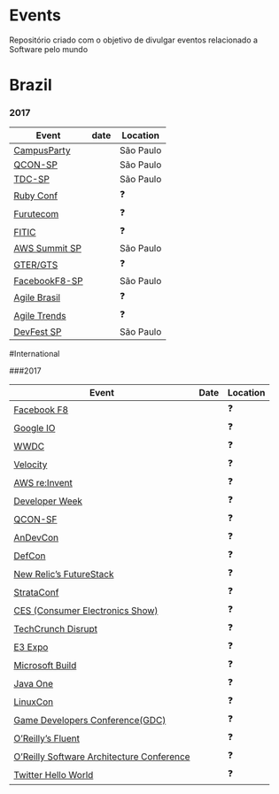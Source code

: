 # Events

Repositório criado com o objetivo de divulgar eventos relacionado a Software pelo mundo

# Brazil

### 2017
Event | date | Location
---- | ----| ----|
[CampusParty](http://brasil.campus-party.org/)||São Paulo|
[QCON-SP](http://qconsp.com/)||São Paulo|
[TDC-SP](http://www.thedevelopersconference.com.br/)||São Paulo|
[Ruby Conf](www.rubyconf.com.br/)||:question:
[Furutecom](http://futurecom.com.br)||:question:
[FITIC](http://fitic.com.br/)||:question:
[AWS Summit SP](https://aws.amazon.com/pt/summits/sao-paulo/)||São Paulo|
[GTER/GTS](http://gtergts.nic.br/)||:question:
[FacebookF8-SP](https://www.fbf8.com/)||São Paulo|:question:
[Agile Brasil](https://www.agilebrazil.com)||:question:
[Agile Trends](https://agiletrendsbr.com/)||:question:
[DevFest SP](https://devfest.com.br/)||São Paulo|

#International

###2017

Event | Date | Location
---- | ----| ----|
[Facebook F8](https://www.fbf8.com/)||:question:
[Google IO]()||:question:
[WWDC]()||:question:
[Velocity]()||:question:
[AWS re:Invent]()||:question:
[Developer Week]()||:question:
[QCON-SF]()||:question:
[AnDevCon]()||:question:
[DefCon]()||:question:
[New Relic’s FutureStack]()||:question:
[StrataConf]()||:question:
[CES (Consumer Electronics Show)]()||:question:
[TechCrunch Disrupt]()||:question:
[E3 Expo]()||:question:
[Microsoft Build]()||:question:
[Java One]()||:question:
[LinuxCon]()||:question:
[Game Developers Conference(GDC)]()||:question:
[O’Reilly’s Fluent]()||:question:
[O’Reilly Software Architecture Conference]()||:question:
[Twitter Hello World]()||:question:

